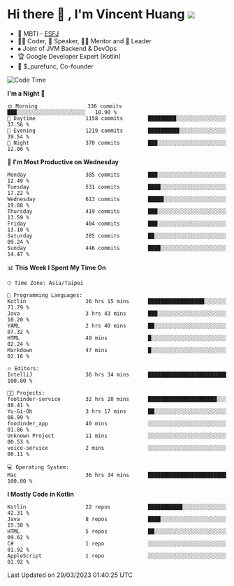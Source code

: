 # Hi there 👋 , I'm Vincent Huang ![](https://komarev.com/ghpvc/?username=Jian-Min-Huang)
- 👀 MBTI - [ESFJ](https://www.16personalities.com/esfj-personality)
- 👨‍💻 Coder, 🎤 Speaker, 👨‍🏫 Mentor and 🚀 Leader
- ♠️ Joint of JVM Backend & DevOps
- 🏆 Google Developer Expert (Kotlin)
- 💼 $_purefunc, Co-founder

<!--START_SECTION:waka-->
![Code Time](http://img.shields.io/badge/Code%20Time-1%2C802%20hrs%2047%20mins-blue)

**I'm a Night 🦉** 

```text
🌞 Morning                336 commits         ███░░░░░░░░░░░░░░░░░░░░░░   10.90 % 
🌆 Daytime                1158 commits        █████████░░░░░░░░░░░░░░░░   37.56 % 
🌃 Evening                1219 commits        ██████████░░░░░░░░░░░░░░░   39.54 % 
🌙 Night                  370 commits         ███░░░░░░░░░░░░░░░░░░░░░░   12.00 % 
```
📅 **I'm Most Productive on Wednesday** 

```text
Monday                   385 commits         ███░░░░░░░░░░░░░░░░░░░░░░   12.49 % 
Tuesday                  531 commits         ████░░░░░░░░░░░░░░░░░░░░░   17.22 % 
Wednesday                613 commits         █████░░░░░░░░░░░░░░░░░░░░   19.88 % 
Thursday                 419 commits         ███░░░░░░░░░░░░░░░░░░░░░░   13.59 % 
Friday                   404 commits         ███░░░░░░░░░░░░░░░░░░░░░░   13.10 % 
Saturday                 285 commits         ██░░░░░░░░░░░░░░░░░░░░░░░   09.24 % 
Sunday                   446 commits         ████░░░░░░░░░░░░░░░░░░░░░   14.47 % 
```


📊 **This Week I Spent My Time On** 

```text
🕑︎ Time Zone: Asia/Taipei

💬 Programming Languages: 
Kotlin                   26 hrs 15 mins      ██████████████████░░░░░░░   71.79 % 
Java                     3 hrs 43 mins       ███░░░░░░░░░░░░░░░░░░░░░░   10.20 % 
YAML                     2 hrs 40 mins       ██░░░░░░░░░░░░░░░░░░░░░░░   07.32 % 
HTML                     49 mins             █░░░░░░░░░░░░░░░░░░░░░░░░   02.24 % 
Markdown                 47 mins             █░░░░░░░░░░░░░░░░░░░░░░░░   02.16 % 

🔥 Editors: 
IntelliJ                 36 hrs 34 mins      █████████████████████████   100.00 % 

🐱‍💻 Projects: 
footinder-service        32 hrs 20 mins      ██████████████████████░░░   88.41 % 
Yu-Gi-Oh                 3 hrs 17 mins       ██░░░░░░░░░░░░░░░░░░░░░░░   08.99 % 
foodinder_app            40 mins             ░░░░░░░░░░░░░░░░░░░░░░░░░   01.86 % 
Unknown Project          11 mins             ░░░░░░░░░░░░░░░░░░░░░░░░░   00.53 % 
voice-service            2 mins              ░░░░░░░░░░░░░░░░░░░░░░░░░   00.11 % 

💻 Operating System: 
Mac                      36 hrs 34 mins      █████████████████████████   100.00 % 
```

**I Mostly Code in Kotlin** 

```text
Kotlin                   22 repos            ███████████░░░░░░░░░░░░░░   42.31 % 
Java                     8 repos             ████░░░░░░░░░░░░░░░░░░░░░   15.38 % 
HTML                     5 repos             ██░░░░░░░░░░░░░░░░░░░░░░░   09.62 % 
C#                       1 repo              ░░░░░░░░░░░░░░░░░░░░░░░░░   01.92 % 
AppleScript              1 repo              ░░░░░░░░░░░░░░░░░░░░░░░░░   01.92 % 
```




 Last Updated on 29/03/2023 01:40:25 UTC
<!--END_SECTION:waka-->

